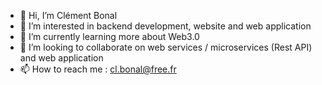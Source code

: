 - 👋 Hi, I’m Clément Bonal
- 👀 I’m interested in backend development, website and web application
- 🌱 I’m currently learning more about Web3.0
- 💞️ I’m looking to collaborate on web services / microservices (Rest API) and web application
- 📫 How to reach me : cl.bonal@free.fr

<!---
clembnl/clembnl is a ✨ special ✨ repository because its `README.md` (this file) appears on your GitHub profile.
You can click the Preview link to take a look at your changes.
--->
